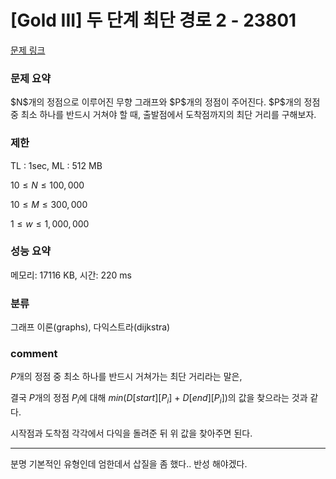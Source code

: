 # [Gold III] 두 단계 최단 경로 2 - 23801

[문제 링크](https://www.acmicpc.net/problem/23801)

### 문제 요약

<p> $N$개의 정점으로 이루어진 무향 그래프와 $P$개의 정점이 주어진다. $P$개의 정점 중 최소 하나를 반드시 거쳐야 할 때, 출발점에서 도착점까지의 최단 거리를 구해보자. </p>

### 제한

TL : 1sec, ML : 512 MB

$10 ≤ N ≤ 100,000$

$10 ≤ M ≤ 300,000$

$1 ≤ w ≤ 1,000,000$

### 성능 요약

메모리: 17116 KB, 시간: 220 ms

### 분류

그래프 이론(graphs), 다익스트라(dijkstra)

### comment

$P$개의 정점 중 최소 하나를 반드시 거쳐가는 최단 거리라는 말은,

결국 $P$개의 정점 $P_i$에 대해 $min(D[start][P_i]$ $+$ $D[end][P_i])$의 값을 찾으라는 것과 같다.

시작점과 도착점 각각에서 다익을 돌려준 뒤 위 값을 찾아주면 된다.

-----------------------------------------------------------------------------------------------------------------------------------------------------------------------

분명 기본적인 유형인데 엄한데서 삽질을 좀 했다.. 반성 해야겠다.
